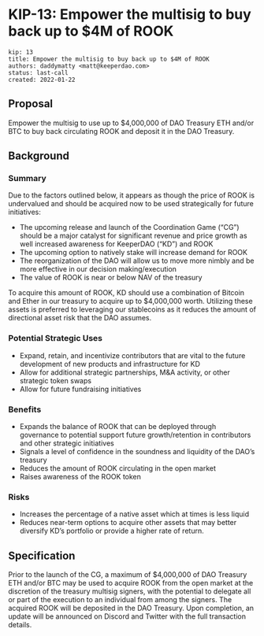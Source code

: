 # KIP-13: Empower the multisig to buy back up to $4M of ROOK
```
kip: 13
title: Empower the multisig to buy back up to $4M of ROOK
authors: daddymatty <matt@keeperdao.com>
status: last-call
created: 2022-01-22
```

## Proposal
Empower the multisig to use up to $4,000,000 of DAO Treasury ETH and/or BTC to buy back circulating ROOK and deposit it in the DAO Treasury. 

## Background
### Summary

Due to the factors outlined below, it appears as though the price of ROOK is undervalued and should be acquired now to be used strategically for future initiatives:

* The upcoming release and launch of the Coordination Game (“CG”) should be a major catalyst for significant revenue and price growth as well increased awareness for KeeperDAO (“KD”) and ROOK
* The upcoming option to natively stake will increase demand for ROOK
* The reorganization of the DAO will allow us to move more nimbly and be more effective in our decision making/execution
* The value of ROOK is near or below NAV of the treasury

To acquire this amount of ROOK, KD should use a combination of Bitcoin and Ether in our treasury to acquire up to $4,000,000 worth. Utilizing these assets is preferred to leveraging our stablecoins as it reduces the amount of directional asset risk that the DAO assumes. 

### Potential Strategic Uses

* Expand, retain, and incentivize contributors that are vital to the future development of new products and infrastructure for KD
* Allow for additional strategic partnerships, M&A activity, or other strategic token swaps
* Allow for future fundraising initiatives

### Benefits

* Expands the balance of ROOK that can be deployed through governance to potential support future growth/retention in contributors and other strategic initiatives
* Signals a level of confidence in the soundness and liquidity of the DAO’s treasury
* Reduces the amount of ROOK circulating in the open market
* Raises awareness of the ROOK token

### Risks

* Increases the percentage of a native asset which at times is less liquid
* Reduces near-term options to acquire other assets that may better diversify KD’s portfolio or provide a higher rate of return.


## Specification

Prior to the launch of the CG, a maximum of $4,000,000 of DAO Treasury ETH and/or BTC may be used to acquire ROOK from the open market at the discretion of the treasury multisig signers, with the potential to delegate all or part of the execution to an individual from among the signers. The acquired ROOK will be deposited in the DAO Treasury. Upon completion, an update will be announced on Discord and Twitter with the full transaction details.
